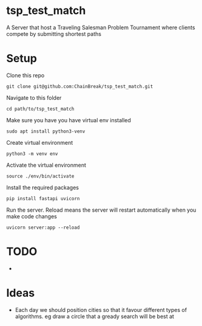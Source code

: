 # tsp_test_match
A Server that host a Traveling Salesman Problem Tournament where clients compete by submitting shortest paths

# Setup
 
Clone this repo
```
git clone git@github.com:ChainBreak/tsp_test_match.git
```

Navigate to this folder
```
cd path/to/tsp_test_match
```

Make sure you have you have virtual env installed
 ```
sudo apt install python3-venv
 ```

Create virtual environment
```
python3 -m venv env
```

Activate the virtual environment
```
source ./env/bin/activate
```

Install the required packages
```
pip install fastapi uvicorn
```

Run the server. Reload means the server will restart automatically when you make code changes
```
uvicorn server:app --reload
```



# TODO
- 

# Ideas
- Each day we should position cities so that it favour different types of algorithms. eg draw a circle that a gready search will be best at

